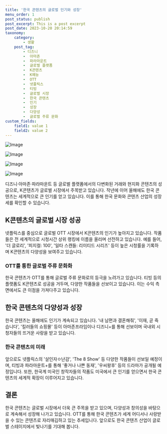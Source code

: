 ```yaml
---
title: '한국 콘텐츠의 글로벌 인기와 성장'
menu_order: 1
post_status: publish
post_excerpt: This is a post excerpt
post_date: 2023-10-20 20:14:59
taxonomy:
    category:
        - 생활
    post_tag:
        - 디즈니
        -  아마존
        -  파라마운트
        -  글로벌 플랫폼
        -  K콘텐츠
        -  K예능
        -  OTT
        -  넷플릭스
        -  티빙
        -  글로벌 시장
        -  한국 콘텐츠
        -  인기
        -  성장
        -  다양성
        -  글로벌 주류 문화
custom_fields:
    field1: value 1
    field2: value 2
---
```


![Image](https://imgnews.pstatic.net/image/009/2024/02/07/0005255724_001_20240207075100998.png?type=w647)

![Image](https://imgnews.pstatic.net/image/009/2024/02/07/0005255724_002_20240207075101043.png?type=w647)

![Image](https://imgnews.pstatic.net/image/009/2024/02/07/0005255724_003_20240207075101097.png?type=w647)

![Image](https://imgnews.pstatic.net/image/009/2024/02/07/0005255724_004_20240207075101145.png?type=w647)


디즈니·아마존·파라마운트 등 글로벌 플랫폼에서의 다변화된 거래와 현지화 콘텐츠의 성공으로, K콘텐츠가 글로벌 시장에서 주목받고 있습니다. 작년에 이어 올해에도 한국 콘텐츠는 세계적으로 큰 인기를 얻고 있습니다. 이를 통해 한국 문화와 콘텐츠 산업의 성장세를 확인할 수 있습니다.

## K콘텐츠의 글로벌 시장 성공

넷플릭스를 중심으로 글로벌 OTT 시장에서 K콘텐츠의 인기가 높아지고 있습니다. 작품들은 전 세계적으로 시청시간 상위 랭킹에 이름을 올리며 선전하고 있습니다. 예를 들어, '더 글로리', '피지컬: 100', '일타 스캔들: 리미티드 시리즈' 등이 높은 시청률을 기록하며 K콘텐츠의 다양성을 보여주고 있습니다.

### OTT를 통한 글로벌 주류 문화화

한국 콘텐츠가 OTT를 통해 글로벌 주류 문화로의 등극을 노려가고 있습니다. 티빙 등의 플랫폼도 K콘텐츠로 성공을 거두며, 다양한 작품들을 선보이고 있습니다. 이는 수익 측면에서도 큰 이점을 가져다주고 있습니다.

## 한국 콘텐츠의 다양성과 성장

한국 콘텐츠는 올해에도 인기가 계속되고 있습니다. '내 남편과 결혼해줘', '이재, 곧 죽습니다', '킬러들의 쇼핑몰' 등이 아마존프라임이나 디즈니+를 통해 선보이며 국내외 시청자들의 뜨거운 사랑을 받고 있습니다.

### 한국 콘텐츠의 미래

앞으로도 넷플릭스의 '살인자ㅇ난감', 'The 8 Show' 등 다양한 작품들이 선보일 예정이며, 티빙과 파라마운트+를 통해 '좋거나 나쁜 동재', '우씨왕후' 등의 드라마가 공개될 예정입니다. 또한, 한국계 미국인 창작자들의 작품도 미국에서 큰 인기를 얻으면서 한국 콘텐츠의 세계적 확장이 이루어지고 있습니다.

## 결론

한국 콘텐츠는 글로벌 시장에서 더욱 큰 주목을 받고 있으며, 다양성과 창의성을 바탕으로 계속해서 성장해 나가고 있습니다. OTT를 통해 한국 콘텐츠가 세계 어디서나 사랑받을 수 있는 콘텐츠로 자리매김하고 있는 추세입니다. 앞으로도 한국 콘텐츠 산업이 글로벌 스테이지에서 빛나기를 기대해 봅니다.
